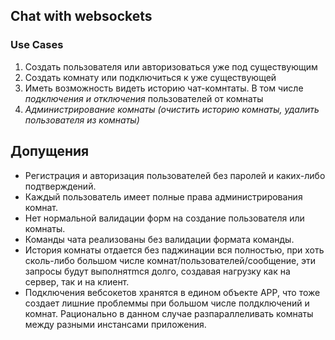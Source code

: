 ## Chat with websockets

### Use Cases

1. Создать пользователя или авторизоваться уже под существующим
2. Создать комнату или подключиться к уже существующей
3. Иметь возможность видеть историю чат-комнтаты. В том числе _подключения и отключения_ пользователей от комнаты
4. _Администрирование комнаты (очистить историю комнаты, удалить пользователя из комнаты)_

## Допущения
- Регистрация и авторизация пользователей без паролей и каких-либо подтверждений.
- Каждый пользователь имеет полные права администрирования комнат.
- Нет нормальной валидации форм на создание пользователя или комнаты.
- Команды чата реализованы без валидации формата команды.
- История комнаты отдается без паджинации вся полностью, при хоть сколь-либо большом числе комнат/пользователей/сообщение, эти запросы будут выполнятmся долго, создавая нагрузку как на сервер, так и на клиент.
- Подключения вебсокетов хранятся в едином объекте APP, что тоже создает лишние проблеммы при большом числе полдключений и комнат. Рационально в данном случае разпараллеливать комнаты между разными инстансами приложения.